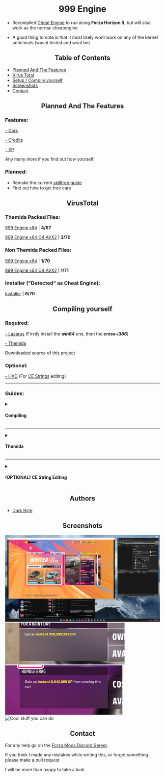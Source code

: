<h1 align="center">999 Engine</h1>

- Recompiled [Cheat Engine](https://github.com/cheat-engine) to run along **Forza Horizon 5**, but will also work as the normal cheatengine

- A good thing to note is that it most likely wont work on any of the kernel anticheats (wasnt tested and wont be)

<h2 align="center">Table of Contents</h2>

* [Planned And The Features](#planned-and-the-features)
* [Virus Total](#virustotal)
* [Setup / Compile yourself](#compiling-yourself)
* [Screenshots](#screenshots)
* [Contact](#contact)


<h2 align="center">Planned And The Features</h2>

### Features:

[- Cars](https://forzamods.github.io/website/cars999)

[- Credits](https://forzamods.github.io/website/credits999)

[- XP](https://forzamods.github.io/website/xp999)

Any many more if you find out how yourself

### Planned:
- Remake the current [skilltree guide](https://forzamods.github.io/website/skilltree)
- Find out how to get free cars

<h2 align="center">VirusTotal</h2>

### Themida Packed Files:

[999 Engine x64](https://www.virustotal.com/gui/file/48aa85535b1db7d26608c56e72afcf77bad4fb1dd2d436fb143063a96b0f50a9) | **4/67**

[999 Engine x64 O4 AVX2](https://www.virustotal.com/gui/file/391461366fe0c454179c4a2d4e0473583f57c780d0bcccb11b738f5b04e7e446) | **3/70**

### Non Themida Packed Files:

[999 Engine x64](https://www.virustotal.com/gui/file/fe5572fb4e298321bcce309fa5b0b74ea03372d5a8535cf96349cb50a66f3f8e?nocache=1) | **1/70**

[999 Engine x64 O4 AVX2](https://www.virustotal.com/gui/file/8ce1b2457490a695b8289b267265ecafbcd4ce4f3720b3d978965a9a8f159a58?nocache=1) | **1/71**

### Installer ("Detected" as Cheat Engine):

[Installer](https://www.virustotal.com/gui/file/d51781ffb0f93f359bef57cb48cc3af4c4ab0edd6e69622a64cd27facdacaecd?nocache=1) | **6/70**

<h2 align="center">Compiling yourself</h2>

### Required:

[- Lazarus](https://sourceforge.net/projects/lazarus/files/Lazarus%20Windows%2064%20bits/Lazarus%202.2.2/) (Firstly install the **_win64_** one, then the **_cross-i386_**)

[- Themida](https://www.upload.ee/files/13313536/Themida_x32_x64_v3.0.4.0_Repacked.zip.html)

 Downloaded source of this project

### Optional:

[- HXD](https://mh-nexus.de/en/downloads.php?product=HxD20) (For [CE Strings](#optional-ce-string-editing) editing)

---

### Guides:

<details>
<summary><h4>Compiling</h4></summary>

When you already installed lazarus, go to the extracted project folder 

Look for a file called `cheatengine.lpi` then open it

Now click on `Run > Compile Many Nodes`, select `Release 64-bit` and `Release 64-bit O4 AVX2`

<details>
<summary><h4>If failed / Pascal error</h4></summary>

Go to `Project > Project Options > Compiler Options > Build Nodes` and set it to `Release 64-bit`

Then `Run > Build`

</details>

<details>
<summary><h4>(OPTIONAL) If you want to change the version info, icon or something else</h4></summary>

Simply go to the `Project > Project options` and setup things however you want


</details>

<details> 
<summary><h4>(OPTIONAL) The change my custom window title</h4></summary>

In the project folder, look for a file called `MainUnit2.pas` and open it

What youre intrested in is, line `33` and line `44`

Change the `strCheatEngine` to whatever you want, and to remove the `| 999 Engine` part, simply delete the 

`+' | 999 Engine'` part in the 44th line

</details>

<details>
<summary><h4>(OPTIONAL) Compiling the launcher</h4></summary>

Open the project foler, go to the `launcher` folder, and open the `cheatengine.lpi`

If you want to change the version info, icon or something else, simply go to the `Project > Project options` and setup things however you want

---

**IMPORTANT THING TO NOTE**

Please match the `basename` to the prefix of your exename, thanks

</details>
</details>

---

<details>
<summary><h4>Themida</h4></summary>

Download and open [Themida](https://www.upload.ee/files/13313536/Themida_x32_x64_v3.0.4.0_Repacked.zip.html) (Run the `Themida64.exe` version)

#### Here are my settings:

<details>
<summary><h4>Protection Options</h4></summary>

![Protection Options](/Images/protectionoptions.png)

</details>

<details>
<summary><h4>Extra Options</h4></summary>

![Extra Options](/Images/extraoptions.png)

</details>

<details>
<summary><h4>Advanced Options</h4></summary>

In this tab, you need to add `Themida Keys` one by one.

Here they are:

`OPTION_ADVANCED_HEURISTIC_PRETTY_NAMES=YES`

`OPTION_ADVANCED_HEURISTIC_FAKE_RESOURCES=YES`

`OPTION_ADVANCED_HEURISTIC_ENTRY_FIRST_SECTION=YES`

<details>
<summary><h4>Click here to view the image of how it should look</h4></summary>

![Advanced Options](/Images/advancedoptions.png)

</details>

</details>

</details>

---

<details>
<summary><h4>(OPTIONAL) CE String Editing</h4></summary>

**If youre recompiling for forza, this isnt really required. But if you want so then go ahead**

Drag and drop your recompiled CE exe onto [HXD](https://mh-nexus.de/en/downloads.php?product=HxD20) 

Now replace these strings, remember to turn on `Case sensitive`

(`YourName` needs to be something that contains 5 characters for example: `Sunny`)

**With Editor Encoding**

`Cheat Engine` to `YourName Engine`

`cheat engine` to `YourName engine`

`CheatEngine` to `YourNameEngine`

`cheatengine` to `YourNameengine`


**With Unicode Encoding**

`Cheat Engine` to `YourName Engine`

`CheatEngine` to `YourNameEngine`

</details>

<h2 align="center">Authors</h2>

- [Dark Byte](https://github.com/cheat-engine)

<h2 align="center">Screenshots</h2>

![Running With Forza](/Images/workingalongforza.png)
![Funne CR](/Images/funnecr.png)
![Funne XP](/Images/funnexp.png)
![Cool stuff you can do](https://cdn.discordapp.com/attachments/1022453919496011776/1092082817162301530/image.png)

<h2 align="center">Contact</h2>

For any help go on the [Forza Mods Discord Server](https://discord.gg/forzamods).

If you think I made any mistakes while writing this, or forgot something please make a pull request

I will be more than happy to take a look
